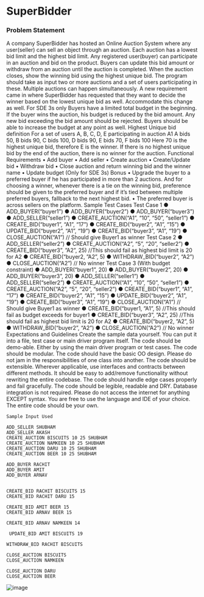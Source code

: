 # SuperBidder


### Problem Statement

A company SuperBidder has hosted an Online Auction System where any user(seller) can sell an object through an auction.
Each auction has a lowest bid limit and the highest bid limit.
Any registered user(buyer) can participate in an auction and bid on the product. Buyers can update this bid amount or withdraw from an auction until the auction is completed.
When the auction closes, show the winning bid using the highest unique bid.
The program should take as input two or more auctions and a set of users participating in these. Multiple auctions can happen simultaneously.
A new requirement came in where SuperBidder has requested that they want to decide the winner based on the lowest unique bid as well. Accommodate this change as well.
For SDE 3s only
Buyers have a limited total budget in the beginning. If the buyer wins the auction, his budget is reduced by the bid amount. Any new bid exceeding the bid amount should be rejected. Buyers should be able to increase the budget at any point as well.
Highest Unique bid definition
For a set of users A, B, C, D, E participating in auction A1
A bids 50,
B bids 90,
C bids 100,
D bids 90,
E bids 70,
F bids 100
Here 70 is the highest unique bid, therefore E is the winner.
If there is no highest unique bid by the end of the auction, there is no winner for the auction.
Functional Requirements
	• Add buyer
	• Add seller
	• Create auction
	• Create/Update bid
	• Withdraw bid
	• Close auction and return winning bid and the winner name
	• Update budget (Only for SDE 3s)
Bonus
	• Upgrade the buyer to a preferred buyer if he has participated in more than 2 auctions. And for choosing a winner, whenever there is a tie on the winning bid, preference should be given to the preferred buyer and if it’s tied between multiple preferred buyers, fallback to the next highest bid.
	• The preferred buyer is across sellers on the platform.
Sample Test Cases
Test Case 1
● ADD_BUYER(“buyer1”)
● ADD_BUYER(“buyer2”)
● ADD_BUYER(“buyer3”)
● ADD_SELLER(“seller1”)
● CREATE_AUCTION(“A1”, “10”, “50”,  “seller1”)
● CREATE_BID(“buyer1”, “A1”, “17”)
● CREATE_BID(“buyer2”, “A1”, “15”)
● UPDATE_BID(“buyer2”, “A1”, “19”)
● CREATE_BID(“buyer3”, “A1”, “19”)
● CLOSE_AUCTION(“A1”) // Should give Buyer1 as winner
Test Case 2
● ADD_SELLER(“seller2”)
● CREATE_AUCTION(“A2”, “5”, “20”, “seller2”)
● CREATE_BID(“buyer3”, ”A2”, 25) //This should fail as highest bid limit is 20 for A2
● CREATE_BID(“buyer2, ”A2”, 5)
● WITHDRAW_BID(“buyer2”, “A2”)
● CLOSE_AUCTION(“A2”) // No winner
Test Case 3 (With budget constraint)
● ADD_BUYER(“buyer1”, 20)
● ADD_BUYER(“buyer2”, 20)
● ADD_BUYER(“buyer3”, 20)
● ADD_SELLER(“seller1”)
● ADD_SELLER(“seller2”)
● CREATE_AUCTION(“A1”, “10”, “50”, “seller1”)
● CREATE_AUCTION(“A2”, “5”, “20”, “seller2”)
● CREATE_BID(“buyer1”, “A1”, “17”)
● CREATE_BID(“buyer2”, “A1”, “15”)
● UPDATE_BID(“buyer2”, “A1”, “19”)
● CREATE_BID(“buyer3”, “A1”, “19”)
● CLOSE_AUCTION(“A1”) // Should give Buyer1 as winner
● CREATE_BID(“buyer1, ”A1”, 5) //This should fail as budget exceeds for buyer1
● CREATE_BID(“buyer3”, ”A2”, 25) //This should fail as highest bid limit is 20 for A2
● CREATE_BID(“buyer2, ”A2”, 5)
● WITHDRAW_BID(“buyer2”, “A2”)
● CLOSE_AUCTION(“A2”) // No winner
Expectations and Guidelines
	Create the sample data yourself. You can put it into a file, test case or main driver program itself.
	The code should be demo-able. Either by using the main driver program or test cases.
	The code should be modular. The code should have the basic OO design. Please do not jam in the responsibilities of one class into another.
	The code should be extensible. Wherever applicable, use interfaces and contracts between different methods. It should be easy to add/remove functionality without rewriting the entire codebase.
	The code should handle edge cases properly and fail gracefully.
	The code should be legible, readable and DRY.
	Database integration is not required.
	Please do not access the internet for anything EXCEPT syntax.
	You are free to use the language and IDE of your choice.
	The entire code should be your own.
	
	
	
	
	Sample Input Used
	
	ADD_SELLER SHUBHAM
	ADD_SELLER AKASH
	CREATE_AUCTION BISCUITS 10 25 SHUBHAM
	CREATE_AUCTION NAMKEEN 10 25 SHUBHAM
	CREATE_AUCTION DARU 10 25 SHUBHAM
	CREATE_AUCTION BEER 10 25 SHUBHAM
	
	ADD_BUYER RACHIT
	ADD_BUYER AMIT 
	ADD_BUYER ARNAV 
	
	
	CREATE_BID RACHIT BISCUITS 15
	CREATE_BID RACHIT DARU 15
	
	CREATE_BID AMIT BEER 15
	CREATE_BID ARNAV BEER 15
	
	CREATE_BID ARNAV NAMKEEN 14
	
	 UPDATE_BID AMIT BISCUITS 19
	
	WITHDRAW_BID RACHIT BISCUITS
	
	CLOSE_AUCTION BISCUITS
	CLOSE_AUCTION NAMKEEN
	
	CLOSE_AUCTION DARU
	CLOSE_AUCTION BEER
	
![image](https://github.com/shubhamharitash/SuperBidder/assets/47567303/b7212e72-57c9-471f-8d3d-9b2482ddb911)
